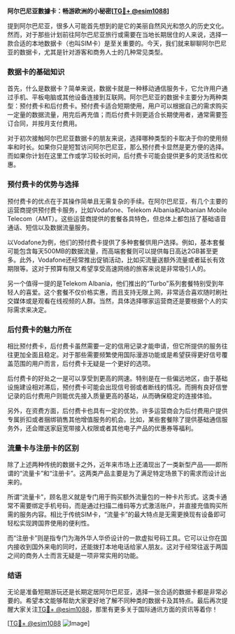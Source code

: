 **阿尔巴尼亚數據卡：畅游欧洲的小秘密[[TG💪+ @esim1088](https://t.me/s/esim1088)]**

提到阿尔巴尼亚，很多人可能首先想到的是它的美丽自然风光和悠久的历史文化。然而，对于那些计划前往阿尔巴尼亚旅行或需要在当地长期居住的人来说，选择一款合适的本地数据卡（也叫SIM卡）是至关重要的。今天，我们就来聊聊阿尔巴尼亚的数据卡，尤其是针对游客和商务人士的几种常见类型。

### 数据卡的基础知识

首先，什么是数据卡？简单来说，数据卡就是一种移动通信服务卡，它允许用户通过手机、平板电脑或其他设备连接到互联网。阿尔巴尼亚的数据卡主要分为两种类型：预付费卡和后付费卡。预付费卡适合短期使用，用户可以根据自己的需求购买一定量的数据流量，用完后再充值；而后付费卡则更适合长期使用者，通常需要签订合同，并按月支付费用。

对于初次接触阿尔巴尼亚数据卡的朋友来说，选择哪种类型的卡取决于你的使用频率和时长。如果你只是短暂访问阿尔巴尼亚，那么预付费卡显然是更方便的选择。而如果你计划在这里工作或学习较长时间，后付费卡可能会提供更多的灵活性和优惠。

### 预付费卡的优势与选择

预付费卡的优点在于其操作简单且无需复杂的手续。在阿尔巴尼亚，有几个主要的运营商提供预付费卡服务，比如Vodafone、Telekom Albania和Albanian Mobile Telecom（AMT）。这些运营商提供的套餐各具特色，但总体上都包括了基础语音通话、短信以及数据流量服务。

以Vodafone为例，他们的预付费卡提供了多种套餐供用户选择。例如，基本套餐可能包含每天500MB的数据流量，而高端套餐则可以提供每日高达2GB甚至更多。此外，Vodafone还经常推出促销活动，比如买流量送额外流量或者延长有效期限等。这对于预算有限又希望享受高速网络的旅客来说是非常吸引人的。

另一个值得一提的是Telekom Albania，他们推出的“Turbo”系列套餐特别受到年轻人的喜爱。这个套餐不仅价格实惠，而且支持无限上网，非常适合喜欢随时刷社交媒体或是观看在线视频的人群。当然，具体选择哪家运营商还是要根据个人的实际需求来决定。

### 后付费卡的魅力所在

相比预付费卡，后付费卡虽然需要一定的信用记录才能申请，但它所提供的服务往往更加全面且稳定。对于那些需要频繁使用国际漫游功能或是希望获得更好信号覆盖范围的用户而言，后付费卡无疑是一个更好的选项。

后付费卡的好处之一是可以享受到更高的网速。特别是在一些偏远地区，由于基础设施建设相对滞后，预付费卡可能会出现信号弱或者断线的情况。而拥有良好信誉记录的后付费用户则能优先接入质量更高的基站，从而确保稳定的连接体验。

另外，在资费方面，后付费卡也具有一定的优势。许多运营商会为后付费用户提供专属折扣或者捆绑销售其他增值服务的机会。比如，某些套餐除了提供基础通信服务外，还会赠送家庭宽带接入权限或者其他电子产品的优惠券等福利。

### 流量卡与注册卡的区别

除了上述两种传统的数据卡之外，近年来市场上还涌现出了一类新型产品——即所谓的“流量卡”和“注册卡”。这两类产品主要是为了满足特定场景下的需求而设计出来的。

所谓“流量卡”，顾名思义就是专门用于购买额外流量包的一种卡片形式。这类卡通常不需要绑定手机号码，而是通过扫描二维码等方式激活账户，并直接充值购买所需的服务内容。相比于传统SIM卡，“流量卡”的最大特点是无需更换现有设备即可轻松实现跨国界使用的便利性。

而“注册卡”则是指专门为海外华人华侨设计的一款虚拟号码工具。它可以让你在国内接收到国外来电的同时，还能拨打本地电话给家人朋友。这对于经常往返于两国之间的商务人士而言无疑是一项非常实用的功能。

### 结语

无论是准备短期游玩还是长期定居阿尔巴尼亚，选择一张合适的数据卡都是非常必要的。希望本文能够帮助大家更好地了解不同种类的数据卡及其特点。最后再次提醒大家关注[TG💪+ @esim1088](https://t.me/s/esim1088)，那里有更多关于国际通讯方面的资讯等着你！

[[TG💪+ @esim1088](https://t.me/s/esim1088) ![Image](https://i.postimg.cc/4NQfJmqS/Snipaste-2025-05-13-00-14-12.png)]